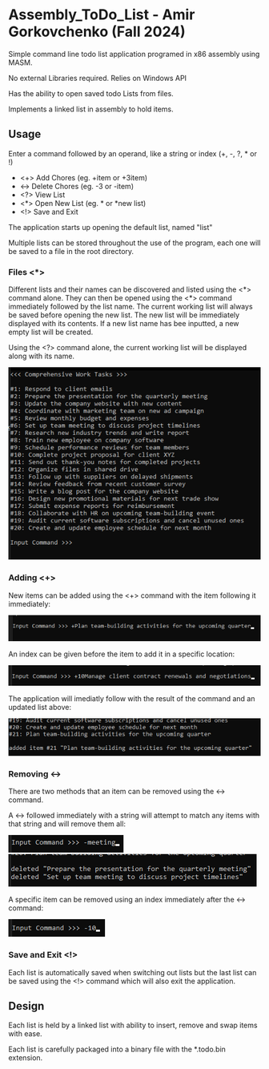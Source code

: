 # Assembly_ToDo_List - Amir Gorkovchenko (Fall 2024)


Simple command line todo list application programed in x86 assembly using MASM.

No external Libraries required. Relies on Windows API

Has the ability to open saved todo Lists from files.

Implements a linked list in assembly to hold items.

## Usage
Enter a command followed by an operand, like a string or index (+, -, ?, * or !)
 - <+> Add Chores (eg. +item or +3item)
 - <-> Delete Chores (eg. -3 or -item)
 - <\?> View List
 - <*> Open New List (eg. * or *new list)
 - <!> Save and Exit

The application starts up opening the default list, named "list"

Multiple lists can be stored throughout the use of the program, each one will be saved to a file in the root directory.

### Files <\*>
Different lists and their names can be discovered and listed using the <\*> command alone.
They can then be opened using the <\*> command immediately followed by the list name.
The current working list will always be saved before opening the new list.
The new list will be immediately displayed with its contents. If a new list name has bee inputted, a new empty list will be created.

Using the <\?> command alone, the current working list will be displayed along with its name.

![alt text](image.png)

### Adding <+>
New items can be added using the <+> command with the item following it immediately:

![alt text](image-1.png)

An index can be given before the item to add it in a specific location:

![alt text](image-2.png)

The application will imediatly follow with the result of the command and an updated list above:

![alt text](image-4.png)

### Removing <->
There are two methods that an item can be removed using the <-> command.

A <-> followed immediately with a string will attempt to match any items with that string and will remove them all:

![alt text](image-3.png)
![alt text](image-5.png)

A specific item can be removed using an index immediately after the <-> command:

![alt text](image-6.png)

### Save and Exit <!>
Each list is automatically saved when switching out lists but the last list can be saved using the <!> command which will also exit the application.

## Design
Each list is held by a linked list with ability to insert, remove and swap items with ease.

Each list is carefully packaged into a binary file with the *.todo.bin extension.